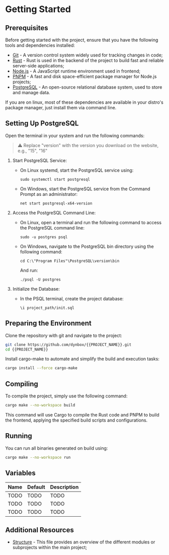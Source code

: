 # Getting Started

## Prerequisites
Before getting started with the project, ensure that you have the following tools and dependencies installed:

- [Git](https://git-scm.com/downloads) - A version control system widely used for tracking changes in code;
- [Rust](https://www.rust-lang.org/tools/install) - Rust is used in the backend of the project to build fast and reliable server-side applications;
- [Node.js](https://nodejs.org/) - A JavaScript runtime environment used in frontend;
- [PNPM](https://pnpm.io/installation) - A fast and disk space-efficient package manager for Node.js projects;
- [PostgreSQL](https://www.postgresql.org/download/) - An open-source relational database system, used to store and manage data.

If you are on linux, most of these dependencies are available in your distro's package manager, just install them via command line.

## Setting Up PostgreSQL

Open the terminal in your system and run the following commands:

> ⚠️ Replace "version" with the version you download on the website, e.g., "15", "16"

1. Start PostgreSQL Service:
   - On Linux systemd, start the PostgreSQL service using:
     ```
     sudo systemctl start postgresql
     ```
   - On Windows, start the PostgreSQL service from the Command Prompt as an administrator:
     ```
     net start postgresql-x64-version
     ```

2. Access the PostgreSQL Command Line:
   - On Linux, open a terminal and run the following command to access the PostgreSQL command line:
     ```
     sudo -u postgres psql
     ```
   - On Windows, navigate to the PostgreSQL bin directory using the following command:
     ```
     cd C:\"Program Files"\PostgreSQL\version\bin
     ```
     And run:
     ```
     ./psql -U postgres
     ```

3. Initialize the Database:
   - In the PSQL terminal, create the project database:
     ```
     \i project_path/init.sql
     ```

## Preparing the Environment

Clone the repository with git and navigate to the project:

```bash
git clone https://github.com/dynbox/{{PROJECT_NAME}}.git
cd {{PROJECT_NAME}}
```

Install cargo-make to automate and simplify the build and execution tasks:
```bash
cargo install --force cargo-make
```

## Compiling
To compile the project, simply use the following command:

```bash
cargo make --no-workspace build
```

This command will use Cargo to compile the Rust code and PNPM to build the frontend, applying the specified build scripts and configurations.

## Running
You can run all binaries generated on build using:

```bash
cargo make --no-workspace run
```

## Variables
| Name     | Default  | Description |
|----------|----------|----------   |
| TODO     | TODO     | TODO        |
| TODO     | TODO     | TODO        |
| TODO     | TODO     | TODO        |

## Additional Resources
- [Structure](https://github.com/dynbox/{{PROJECT_NAME}}/blob/dev/docs/STRUCTURE.md) - This file provides an overview of the different modules or subprojects within the main project;